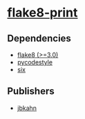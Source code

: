 # [flake8-print](https://pypi.org/project/flake8-print)

## Dependencies
- [flake8 (>=3.0)](packages/f/flake8.md)
- [pycodestyle](packages/p/pycodestyle.md)
- [six](packages/s/six.md)



## Publishers
- [jbkahn](https://pypi.org/user/jbkahn)

